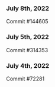 ### July 8th, 2022

Commit #144605

### July 5th, 2022

Commit #314353


### July 4th, 2022

Commit #72281
